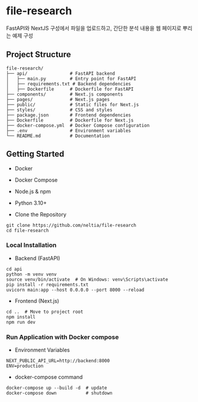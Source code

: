 # file-research
FastAPI와 NextJS 구성에서 파일을 업로드하고, 간단한 분석 내용을 웹 페이지로 뿌리는 예제 구성

## Project Structure
```
file-research/
├── api/                # FastAPI backend
│   ├── main.py         # Entry point for FastAPI
│   ├── requirements.txt # Backend dependencies
│   ├── Dockerfile      # Dockerfile for FastAPI
├── components/         # Next.js components
├── pages/              # Next.js pages
├── public/             # Static files for Next.js
├── styles/             # CSS and styles
├── package.json        # Frontend dependencies
├── Dockerfile          # Dockerfile for Next.js
├── docker-compose.yml  # Docker Compose configuration
├── .env                # Environment variables
└── README.md           # Documentation
```

## Getting Started
- Docker
- Docker Compose
- Node.js & npm
- Python 3.10+

- Clone the Repository
```
git clone https://github.com/neltia/file-research
cd file-research
```

### Local Installation
- Backend (FastAPI)
```
cd api
python -m venv venv
source venv/bin/activate  # On Windows: venv\Scripts\activate
pip install -r requirements.txt
uvicorn main:app --host 0.0.0.0 --port 8000 --reload
```

- Frontend (Next.js)
```
cd ..  # Move to project root
npm install
npm run dev
```

### Run Application with Docker compose
- Environment Variables
```
NEXT_PUBLIC_API_URL=http://backend:8000
ENV=production
```

- docker-compose command
```
docker-compose up --build -d  # update
docker-compose down           # shutdown
```
